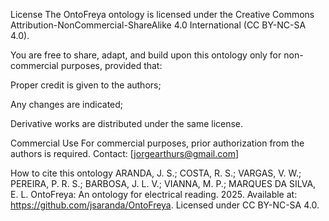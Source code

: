 License
The OntoFreya ontology is licensed under the Creative Commons Attribution-NonCommercial-ShareAlike 4.0 International (CC BY-NC-SA 4.0).

You are free to share, adapt, and build upon this ontology only for non-commercial purposes, provided that:

Proper credit is given to the authors;

Any changes are indicated;

Derivative works are distributed under the same license.

Commercial Use
For commercial purposes, prior authorization from the authors is required.
Contact: [jorgearthurs@gmail.com]

How to cite this ontology
ARANDA, J. S.; COSTA, R. S.; VARGAS, V. W.; PEREIRA, P. R. S.; BARBOSA, J. L. V.; VIANNA, M. P.; MARQUES DA SILVA, E. L. OntoFreya: An ontology for electrical reading. 2025. Available at: https://github.com/jsaranda/OntoFreya. Licensed under CC BY-NC-SA 4.0.

